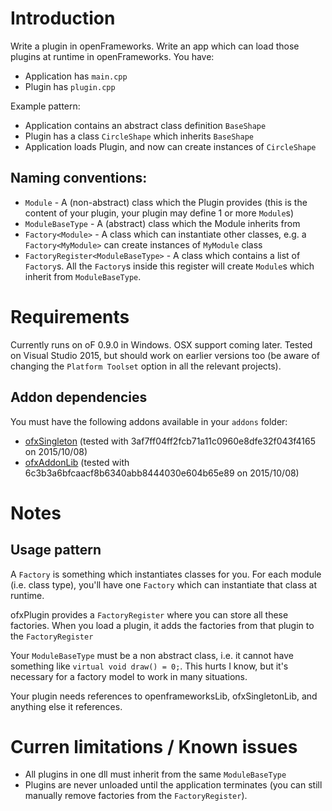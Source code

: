 # Introduction

Write a plugin in openFrameworks. Write an app which can load those plugins at runtime in openFrameworks. You have:

* Application has `main.cpp`
* Plugin has `plugin.cpp`

Example pattern:
* Application contains an abstract class definition `BaseShape`
* Plugin has a class `CircleShape` which inherits `BaseShape`
* Application loads Plugin, and now can create instances of `CircleShape`

## Naming conventions:
* `Module` - A (non-abstract) class which the Plugin provides (this is the content of your plugin, your plugin may define 1 or more `Module`s)
* `ModuleBaseType` - A (abstract) class which the Module inherits from
* `Factory<Module>` - A class which can instantiate other classes, e.g. a `Factory<MyModule>` can create instances of `MyModule` class
* `FactoryRegister<ModuleBaseType>` - A class which contains a list of `Factory`s. All the `Factory`s inside this register will create `Module`s which inherit from `ModuleBaseType`.

# Requirements

Currently runs on oF 0.9.0 in Windows. OSX support coming later.
Tested on Visual Studio 2015, but should work on earlier versions too (be aware of changing the `Platform Toolset` option in all the relevant projects).

## Addon dependencies

You must have the following addons available in your `addons` folder:

* [ofxSingleton](https://github.com/elliotwoods/ofxSingleton) (tested with 3af7ff04ff2fcb71a11c0960e8dfe32f043f4165 on 2015/10/08)
* [ofxAddonLib](https://github.com/elliotwoods/ofxAddonLib)   (tested with 6c3b3a6bfcaacf8b6340abb8444030e604b65e89 on 2015/10/08)

# Notes

## Usage pattern

A `Factory` is something which instantiates classes for you. For each module (i.e. class type), you'll have one `Factory` which can instantiate that class at runtime.

ofxPlugin provides a `FactoryRegister` where you can store all these factories. When you load a plugin, it adds the factories from that plugin to the `FactoryRegister`

Your `ModuleBaseType` must be a non abstract class, i.e. it cannot have something like `virtual void draw() = 0;`. This hurts I know, but it's necessary for a factory model to work in many situations.

Your plugin needs references to openframeworksLib, ofxSingletonLib, and anything else it references.

# Curren limitations / Known issues

* All plugins in one dll must inherit from the same `ModuleBaseType`
* Plugins are never unloaded until the application terminates (you can still manually remove factories from the `FactoryRegister`).

